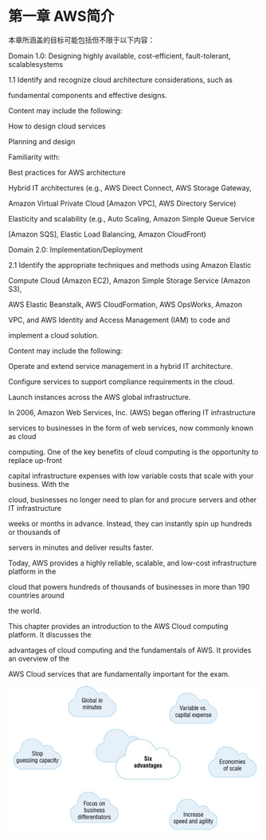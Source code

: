 # 第一章 AWS简介

本章所涵盖的目标可能包括但不限于以下内容：

Domain 1.0: Designing highly available, cost-efficient, fault-tolerant, scalablesystems

1.1 Identify and recognize cloud architecture considerations, such as

fundamental components and effective designs.

Content may include the following:

How to design cloud services

Planning and design

Familiarity with:

Best practices for AWS architecture

Hybrid IT architectures \(e.g., AWS Direct Connect, AWS Storage Gateway,

Amazon Virtual Private Cloud \[Amazon VPC\], AWS Directory Service\)

Elasticity and scalability \(e.g., Auto Scaling, Amazon Simple Queue Service

\[Amazon SQS\], Elastic Load Balancing, Amazon CloudFront\)

Domain 2.0: Implementation/Deployment

2.1 Identify the appropriate techniques and methods using Amazon Elastic

Compute Cloud \(Amazon EC2\), Amazon Simple Storage Service \(Amazon S3\),

AWS Elastic Beanstalk, AWS CloudFormation, AWS OpsWorks, Amazon

VPC, and AWS Identity and Access Management \(IAM\) to code and

implement a cloud solution.

Content may include the following:

Operate and extend service management in a hybrid IT architecture.

Configure services to support compliance requirements in the cloud.

Launch instances across the AWS global infrastructure.

In 2006, Amazon Web Services, Inc. \(AWS\) began offering IT infrastructure

services to businesses in the form of web services, now commonly known as cloud

computing. One of the key benefits of cloud computing is the opportunity to replace up-front

capital infrastructure expenses with low variable costs that scale with your business. With the

cloud, businesses no longer need to plan for and procure servers and other IT infrastructure

weeks or months in advance. Instead, they can instantly spin up hundreds or thousands of

servers in minutes and deliver results faster.

Today, AWS provides a highly reliable, scalable, and low-cost infrastructure platform in the

cloud that powers hundreds of thousands of businesses in more than 190 countries around

the world.

This chapter provides an introduction to the AWS Cloud computing platform. It discusses the

advantages of cloud computing and the fundamentals of AWS. It provides an overview of the

AWS Cloud services that are fundamentally important for the exam.

![](/assets/import2.png)

